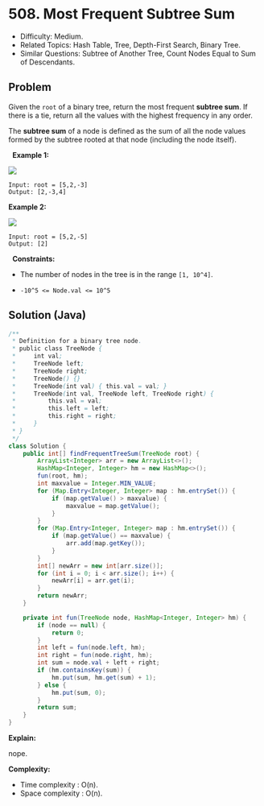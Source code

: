 # 508. Most Frequent Subtree Sum

- Difficulty: Medium.
- Related Topics: Hash Table, Tree, Depth-First Search, Binary Tree.
- Similar Questions: Subtree of Another Tree, Count Nodes Equal to Sum of Descendants.

## Problem

Given the ```root``` of a binary tree, return the most frequent **subtree sum**. If there is a tie, return all the values with the highest frequency in any order.

The **subtree sum** of a node is defined as the sum of all the node values formed by the subtree rooted at that node (including the node itself).

 
**Example 1:**

![](https://assets.leetcode.com/uploads/2021/04/24/freq1-tree.jpg)

```
Input: root = [5,2,-3]
Output: [2,-3,4]
```

**Example 2:**

![](https://assets.leetcode.com/uploads/2021/04/24/freq2-tree.jpg)

```
Input: root = [5,2,-5]
Output: [2]
```

 
**Constraints:**


	
- The number of nodes in the tree is in the range ```[1, 10^4]```.
	
- ```-10^5 <= Node.val <= 10^5```



## Solution (Java)

```java
/**
 * Definition for a binary tree node.
 * public class TreeNode {
 *     int val;
 *     TreeNode left;
 *     TreeNode right;
 *     TreeNode() {}
 *     TreeNode(int val) { this.val = val; }
 *     TreeNode(int val, TreeNode left, TreeNode right) {
 *         this.val = val;
 *         this.left = left;
 *         this.right = right;
 *     }
 * }
 */
class Solution {
    public int[] findFrequentTreeSum(TreeNode root) {
        ArrayList<Integer> arr = new ArrayList<>();
        HashMap<Integer, Integer> hm = new HashMap<>();
        fun(root, hm);
        int maxvalue = Integer.MIN_VALUE;
        for (Map.Entry<Integer, Integer> map : hm.entrySet()) {
            if (map.getValue() > maxvalue) {
                maxvalue = map.getValue();
            }
        }
        for (Map.Entry<Integer, Integer> map : hm.entrySet()) {
            if (map.getValue() == maxvalue) {
                arr.add(map.getKey());
            }
        }
        int[] newArr = new int[arr.size()];
        for (int i = 0; i < arr.size(); i++) {
            newArr[i] = arr.get(i);
        }
        return newArr;
    }

    private int fun(TreeNode node, HashMap<Integer, Integer> hm) {
        if (node == null) {
            return 0;
        }
        int left = fun(node.left, hm);
        int right = fun(node.right, hm);
        int sum = node.val + left + right;
        if (hm.containsKey(sum)) {
            hm.put(sum, hm.get(sum) + 1);
        } else {
            hm.put(sum, 0);
        }
        return sum;
    }
}
```

**Explain:**

nope.

**Complexity:**

* Time complexity : O(n).
* Space complexity : O(n).
